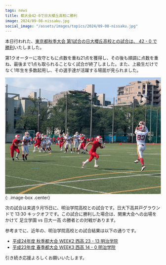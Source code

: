 ```yaml
---
tags: news
title: 都大会42-0で日大櫻丘高校に勝利
image: 2024/09-08-nissaku.jpg
social_image: "/assets/images/topics/2024/09-08-nissaku.jpg"
---
```


本日行われた、[東京都秋季大会 第1試合の日大櫻丘高校との試合は、 42 - 0 で勝利](/game/2024/2024-09-08-nissaku.html)いたしました。

第1クオーターに攻守ともに点数を重ね21点を獲得し、その後も順調に点数を重ね、最後まで1点も取られることなく試合が終了しました。また、上級生だけでなく1年生を多数起用し、その選手達が活躍する場面が見られました。

![試合風景写真](/assets/images/topics/2024/09-08-nissaku-large.jpg)
{: .image-box .center}

次の試合は来週９月15日に、明治学院高校との試合です。日大下高井戸グラウンドで 13:30 キックオフです。この試合に勝利した場合は、関東大会への出場をかけて 足立学園 vs 日大一高 の勝者との対戦があります。

参考までに、近年の、明治学院高校との試合結果は以下の通りです。

* [平成24年度 秋季都大会 WEEK2 西高 23 - 13 明治学院](/game/2012/2012-09-09-meigaku.html)
* [平成23年度 春季都大会 WEEK3 西高 14 - 0 明治学院](/game/2011/2011-05-01-meigaku.html)

引き続き応援よろしくお願いいたします。
